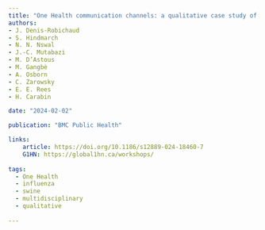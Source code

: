 ```yaml
---
title: "One Health communication channels: a qualitative case study of swine influenza in Canada in 2020"
authors:
- J. Denis-Robichaud
- S. Hindmarch
- N. N. Nswal
- J.-C. Mutabazi
- M. D’Astous
- M. Gangbè
- A. Osborn
- C. Zarowsky
- E. E. Rees
- H. Carabin

date: "2024-02-02"

publication: "BMC Public Health"

links:
    article: https://doi.org/10.1186/s12889-024-18460-7
    G1HN: https://global1hn.ca/workshops/
    
tags:
  - One Health
  - influenza
  - swine
  - multidisciplinary 
  - qualitative
  
---
```

